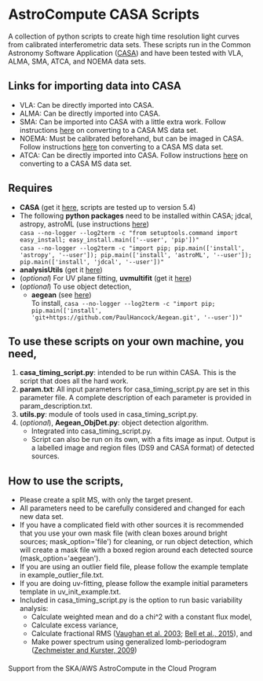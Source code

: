 # AstroCompute CASA Scripts
A collection of python scripts to create high time resolution light curves from calibrated interferometric data sets. These scripts run in the Common Astronomy Software Application ([CASA](http://casa.nrao.edu)) and have been tested with VLA, ALMA, SMA, ATCA, and NOEMA data sets.

## Links for importing data into CASA
* VLA: Can be directly imported into CASA.
* ALMA: Can be directly imported into CASA.
* SMA: Can be imported into CASA with a little extra work. Follow instructions [here](https://www.cfa.harvard.edu/sma/casa) on converting to a CASA MS data set.
* NOEMA: Must be calibrated beforehand, but can be imaged in CASA. Follow instructions [here](http://www.iram.fr/IRAMFR/ARC/documents/filler/casa-gildas.pdf) ton converting to a CASA MS data set.
* ATCA: Can be directly imported into CASA. Follow instructions [here](https://casaguides.nrao.edu/index.php/ATCA_Tutorials) on converting to a CASA MS data set.

## Requires
* **CASA** (get it [here](https://casa.nrao.edu/casa_obtaining.shtml), scripts are tested up to version 5.4)
* The following **python packages** need to be installed within CASA; jdcal, astropy, astroML (use instructions [here](http://docs.astropy.org/en/stable/install.html))<br/>
 `casa --no-logger --log2term -c "from setuptools.command import easy_install; easy_install.main(['--user', 'pip'])"`<br/>
`casa --no-logger --log2term -c "import pip; pip.main(['install', 'astropy', '--user']); pip.main(['install', 'astroML', '--user']); pip.main(['install', 'jdcal', '--user'])"`
* **analysisUtils** (get it [here](https://casaguides.nrao.edu/index.php?title=Analysis_Utilities))
* (*optional*) For UV plane fitting, **uvmultifit** (get it [here](http://nordic-alma.se/support/software-tools))
* (*optional*) To use object detection,
   * **aegean** (see [here](https://github.com/PaulHancock/Aegean)) <br/>
   To install, 
   `casa --no-logger --log2term -c "import pip; pip.main(['install', 'git+https://github.com/PaulHancock/Aegean.git', '--user'])"`

## To use these scripts on your own machine, you need,
1. **casa_timing_script.py**: intended to be run within CASA. This is the script that does all the hard work.
2. **param.txt**: All input parameters for casa_timing_script.py are set in this parameter file. A complete description of each parameter is provided in param_description.txt.
2. **utils.py**: module of tools used in casa_timing_script.py.
3. (*optional*), **Aegean_ObjDet.py**: object detection algorithm.
   * Integrated into casa_timing_script.py.
   * Script can also be run on its own, with a fits image as input. Output is a labelled image and region files (DS9 and CASA format) of detected sources.
## How to use the scripts,
   * Please create a split MS, with only the target present.
   * All parameters need to be carefully considered and changed for each new data set.
   * If you have a complicated field with other sources it is recommended that you use your own mask file (with clean boxes around bright sources; mask_option='file') for cleaning, or run object detection, which will create a mask file with a boxed region around each detected source (mask_option='aegean').
   * If you are using an outlier field file, please follow the example template in example_outlier_file.txt.
   * If you are doing uv-fitting, please follow the example initial parameters template in uv_init_example.txt.
   * Included in casa_timing_script.py is the option to run basic variability analysis:
      * Calculate weighted mean and do a chi^2 with a constant flux model,
      * Calculate excess variance,
      * Calculate fractional RMS ([Vaughan et al. 2003](http://adsabs.harvard.edu/abs/2003MNRAS.345.1271V); [Bell et al., 2015](http://adsabs.harvard.edu/abs/2015MNRAS.450.4221B)), and
      * Make power spectrum using generalized lomb-periodogram ([Zechmeister and Kurster, 2009](http://adsabs.harvard.edu/abs/2009A%26A...496..577Z))

####
Support from the SKA/AWS AstroCompute in the Cloud Program
